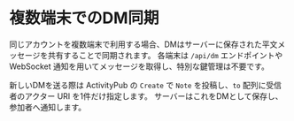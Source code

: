 # 複数端末でのDM同期

同じアカウントを複数端末で利用する場合、DMはサーバーに保存された平文メッセージを共有することで同期されます。
各端末は `/api/dm` エンドポイントや WebSocket
通知を用いてメッセージを取得し、特別な鍵管理は不要です。

新しいDMを送る際は ActivityPub の `Create` で `Note` を投稿し、`to`
配列に受信者のアクター URI を1件だけ指定します。
サーバーはこれをDMとして保存し、参加者へ通知します。
